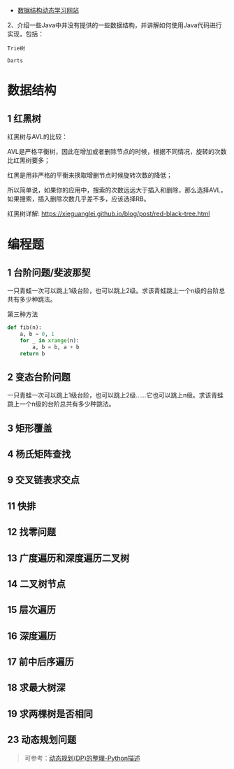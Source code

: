 - [数据结构动态学习网站](https://www.cs.usfca.edu/~galles/visualization/Algorithms.html)

2、介绍一些Java中并没有提供的一些数据结构，并讲解如何使用Java代码进行实现，包括：

    Trie树

    Darts

# 数据结构

## 1 红黑树

红黑树与AVL的比较：

AVL是严格平衡树，因此在增加或者删除节点的时候，根据不同情况，旋转的次数比红黑树要多；

红黑是用非严格的平衡来换取增删节点时候旋转次数的降低；

所以简单说，如果你的应用中，搜索的次数远远大于插入和删除，那么选择AVL，如果搜索，插入删除次数几乎差不多，应该选择RB。

红黑树详解: https://xieguanglei.github.io/blog/post/red-black-tree.html

# 编程题

## 1 台阶问题/斐波那契

一只青蛙一次可以跳上1级台阶，也可以跳上2级。求该青蛙跳上一个n级的台阶总共有多少种跳法。

第三种方法

```python
def fib(n):
    a, b = 0, 1
    for _ in xrange(n):
        a, b = b, a + b
    return b
```

## 2 变态台阶问题

一只青蛙一次可以跳上1级台阶，也可以跳上2级……它也可以跳上n级。求该青蛙跳上一个n级的台阶总共有多少种跳法。

## 3 矩形覆盖

## 4 杨氏矩阵查找

## 9 交叉链表求交点

## 11 快排

## 12 找零问题

## 13 广度遍历和深度遍历二叉树

## 14 二叉树节点

## 15 层次遍历

## 16 深度遍历

## 17 前中后序遍历

## 18 求最大树深

## 19 求两棵树是否相同

## 23 动态规划问题

>  可参考：[动态规划(DP)的整理-Python描述](http://blog.csdn.net/mrlevo520/article/details/75676160)
